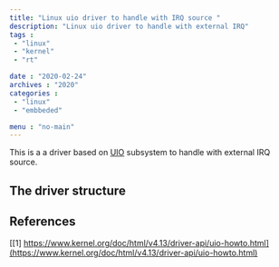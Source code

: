 ```yaml
---
title: "Linux uio driver to handle with IRQ source "
description: "Linux uio driver to handle with external IRQ"
tags : 
 - "linux"
 - "kernel"
 - "rt"

date : "2020-02-24"
archives : "2020"
categories : 
 - "linux"
 - "embbeded"

menu : "no-main"
---
```

This is a a driver based on [UIO](https://www.kernel.org/doc/html/v4.13/driver-api/uio-howto.html) subsystem to handle with external IRQ source.

## The driver structure


## References
[[1] https://www.kernel.org/doc/html/v4.13/driver-api/uio-howto.html](https://www.kernel.org/doc/html/v4.13/driver-api/uio-howto.html)  

